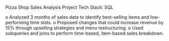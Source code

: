 Pizza Shop Sales Analysis Project 
Tech Stack: SQL      

o	Analyzed 3 months of sales data to identify best-selling items and low-performing time slots.
o	Proposed changes that could increase revenue by 15% through upselling strategies and menu restructuring.
o	Used subqueries and joins to perform time-based, item-based sales breakdown.
